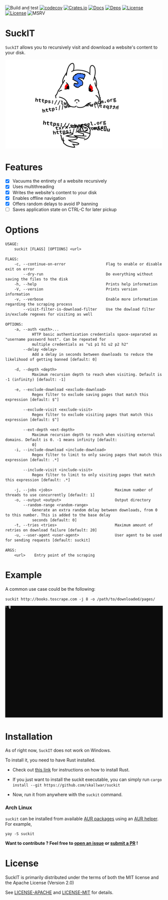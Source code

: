 ![Build and test](https://github.com/Skallwar/suckit/workflows/Build%20and%20test/badge.svg)
[![codecov](https://codecov.io/gh/Skallwar/suckit/branch/master/graph/badge.svg?token=ZLD369AY2G)](https://codecov.io/gh/Skallwar/suckit)
[![Crates.io](https://img.shields.io/crates/v/suckit.svg)](https://crates.io/crates/suckit)
[![Docs](https://docs.rs/suckit/badge.svg)](https://docs.rs/suckit)
[![Deps](https://deps.rs/repo/github/Skallwar/suckit/status.svg)](https://deps.rs/repo/github/Skallwar/suckit)
[![License](https://img.shields.io/badge/License-Apache%202.0-blue.svg)](https://opensource.org/licenses/Apache-2.0)
[![License](https://img.shields.io/badge/License-MIT-yellow.svg)](https://opensource.org/licenses/MIT)
![MSRV](https://img.shields.io/badge/MSRV-1.49.0-blue)

# SuckIT

`SuckIT` allows you to recursively visit and download a website's content to
your disk.

![SuckIT Logo](media/suckit_logo.png)

# Features

* [x] Vacuums the entirety of a website recursively
* [x] Uses multithreading
* [x] Writes the website's content to your disk
* [x] Enables offline navigation
* [x] Offers random delays to avoid IP banning
* [ ] Saves application state on CTRL-C for later pickup

# Options
```console
USAGE:
    suckit [FLAGS] [OPTIONS] <url>

FLAGS:
    -c, --continue-on-error                  Flag to enable or disable exit on error
        --dry-run                            Do everything without saving the files to the disk
    -h, --help                               Prints help information
    -V, --version                            Prints version information
    -v, --verbose                            Enable more information regarding the scraping process
        --visit-filter-is-download-filter    Use the dowload filter in/exclude regexes for visiting as well

OPTIONS:
    -a, --auth <auth>...
            HTTP basic authentication credentials space-separated as "username password host". Can be repeated for
            multiple credentials as "u1 p1 h1 u2 p2 h2"
        --delay <delay>
            Add a delay in seconds between downloads to reduce the likelihood of getting banned [default: 0]

    -d, --depth <depth>
            Maximum recursion depth to reach when visiting. Default is -1 (infinity) [default: -1]

    -e, --exclude-download <exclude-download>
            Regex filter to exclude saving pages that match this expression [default: $^]

        --exclude-visit <exclude-visit>
            Regex filter to exclude visiting pages that match this expression [default: $^]

        --ext-depth <ext-depth>
            Maximum recursion depth to reach when visiting external domains. Default is 0. -1 means infinity [default:
            0]
    -i, --include-download <include-download>
            Regex filter to limit to only saving pages that match this expression [default: .*]

        --include-visit <include-visit>
            Regex filter to limit to only visiting pages that match this expression [default: .*]

    -j, --jobs <jobs>                            Maximum number of threads to use concurrently [default: 1]
    -o, --output <output>                        Output directory
        --random-range <random-range>
            Generate an extra random delay between downloads, from 0 to this number. This is added to the base delay
            seconds [default: 0]
    -t, --tries <tries>                          Maximum amount of retries on download failure [default: 20]
    -u, --user-agent <user-agent>                User agent to be used for sending requests [default: suckit]

ARGS:
    <url>    Entry point of the scraping
```

# Example

A common use case could be the following:

`suckit http://books.toscrape.com -j 8 -o /path/to/downloaded/pages/`

![asciicast](media/suckit-adjusted-120cols-40rows-100ms.svg)

# Installation

As of right now, `SuckIT` does not work on Windows.

To install it, you need to have Rust installed.

* Check out [this link](https://www.rust-lang.org/learn/get-started) for
instructions on how to install Rust.

* If you just want to install the suckit executable, you can simply run
`cargo install --git https://github.com/skallwar/suckit`

* Now, run it from anywhere with the `suckit` command.

### Arch Linux

`suckit` can be installed from available [AUR packages](https://aur.archlinux.org/packages/?O=0&SeB=b&K=suckit&outdated=&SB=n&SO=a&PP=50&do_Search=Go) using an [AUR helper](https://wiki.archlinux.org/index.php/AUR_helpers). For example,

```
yay -S suckit
```

__Want to contribute ? Feel free to
[open an issue](https://github.com/Skallwar/suckit/issues/new) or
[submit a PR](https://github.com/Skallwar/suckit/compare) !__

# License

SuckIT is primarily distributed under the terms of both the MIT license
and the Apache License (Version 2.0)

See [LICENSE-APACHE](LICENSE-APACHE) and [LICENSE-MIT](LICENSE-MIT) for details.
